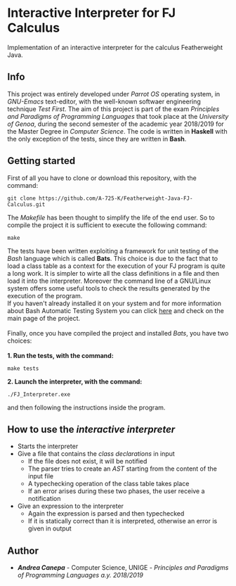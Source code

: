 # Interactive Interpreter for FJ Calculus
Implementation of an interactive interpreter for the calculus Featherweight Java.

## Info
This project was entirely developed under *Parrot OS* operating system, in *GNU-Emacs* text-editor, with the well-known softwaer engineering technique *Test First*. The aim of this project is part of the exam *Principles and Paradigms of Programming Languages* that took place at the *University of Genoa*, during the second semester of the academic year 2018/2019 for the Master Degree in *Computer Science*. The code is written in **Haskell** with the only exception of the tests, since they are written in **Bash**.

## Getting started
First of all you have to clone or download this repository, with the command:
```
git clone https://github.com/A-725-K/Featherweight-Java-FJ-Calculus.git
```
The *Makefile* has been thought to simplify the life of the end user. So to compile the project it is sufficient to execute the following command:
```
make
```
The tests have been written exploiting a framework for unit testing of the *Bash* language which is called **Bats**. This choice is due to the fact that to load a class table as a context for the execution of your FJ program is quite a long work. It is simpler to wirte all the class definitions in a file and then load it into the interpreter. Moreover the command line of a GNU/Linux system offers some useful tools to check the results generated by the execution of the program. <br>
If you haven't already installed it on your system and for more information about Bash Automatic Testing System you can click <a href="https://github.com/sstephenson/bats">here</a> and check on the main page of the project. <br><br>
Finally, once you have compiled the project and installed *Bats*, you have two choices: <br><br>
**1. Run the tests, with the command:**
```
make tests
```
**2. Launch the interpreter, with the command:**
```
./FJ_Interpreter.exe
```
and then following the instructions inside the program.

## How to use the *interactive interpreter*
<ul>
  <li>Starts the interpreter</i>
  <li>
    Give a file that contains the <i>class declarations</i> in input 
    <ul>
      <li>If the file does not exist, it will be notified</li>
      <li>The parser tries to create an <i>AST</i> starting from the content of the input file</li>
      <li>A typechecking operation of the class table takes place</li>
      <li>If an error arises during these two phases, the user receive a notification</li>
    </ul>
  </li>
  <li>
    Give an expression to the interpreter
    <ul>
      <li> Again the expression is parsed and then typechecked</li>
      <li> If it is statically correct than it is interpreted, otherwise an error is given in output</li>
    </ul>
  </li>
</ul>

## Author

* **<i>Andrea Canepa</i>** - Computer Science, UNIGE - *Principles and Paradigms of Programming Languages a.y. 2018/2019*
